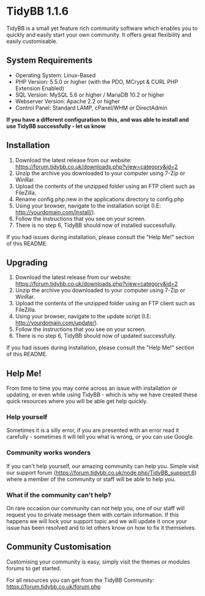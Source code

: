 # TidyBB 1.1.6
TidyBB is a small yet feature rich community software which enables you to quickly and easily start your own community. It offers great flexibility and easily customisable.

## System Requirements
* Operating System: Linux-Based
* PHP Version: 5.5.0 or higher (with the PDO, MCrypt & CURL PHP Extension Enabled)
* SQL Version: MySQL 5.6 or higher / MariaDB 10.2 or higher
* Webserver Version: Apache 2.2 or higher
* Control Panel: Standard LAMP, cPanel/WHM or DirectAdmin

**If you have a different configuration to this, and was able to install and use TidyBB successfully - let us know**

## Installation
1. Download the latest release from our website: https://forum.tidybb.co.uk/downloads.php?view=category&id=2
2. Unzip the archive you downloaded to your computer using 7-Zip or WinRar.
3. Upload the contents of the unzipped folder using an FTP client such as FileZilla.
4. Rename config.php.new in the applications directory to config.php
5. Using your browser, navigate to the installation script (I.E: http://yourdomain.com/install/).
6. Follow the instructions that you see on your screen.
7. There is no step 6, TidyBB should now of installed successfully.

If you had issues during installation, please consult the "Help Me!" section of this README.

## Upgrading
1. Download the latest release from our website: https://forum.tidybb.co.uk/downloads.php?view=category&id=2
2. Unzip the archive you downloaded to your computer using 7-Zip or WinRar.
3. Upload the contents of the unzipped folder using an FTP client such as FileZilla.
4. Using your browser, navigate to the update script (I.E: http://yourdomain.com/update/).
5. Follow the instructions that you see on your screen.
6. There is no step 6, TidyBB should now of updated successfully.

If you had issues during installation, please consult the "Help Me!" section of this README.

## Help Me!
From time to time you may come across an issue with installation or updating, or even while using TidyBB - which is why we have created these quick resources where you will be able get help quickly.
### Help yourself
Sometimes it is a silly error, if you are presented with an error read it carefully - sometimes it will tell you what is wrong, or you can use Google.
### Community works wonders
If you can't help yourself, our amazing community can help you. Simple visit our support forum (https://forum.tidybb.co.uk/node.php/TidyBB_support.6) where a member of the community or staff will be able to help you.
### What if the community can't help?
On rare occasion our community can not help you, one of our staff will request you to private message them with certain information. If this happens we will lock your support topic and we will update it once your issue has been resolved and to let others know on how to fix it themselves.
## Community Customisation
Customising your community is easy, simply visit the themes or modules forums to get started.

For all resources you can get from the TidyBB Community: https://forum.tidybb.co.uk/forum.php